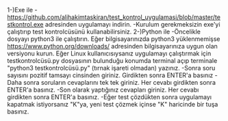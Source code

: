 1-)Exe ile
-https://github.com/alihakimtaskiran/test_kontrol_uygulamasi/blob/master/testkontrol.exe adresinden uygulamayı indirin.
-Kurulum gerekmeksizin exe'yi çalıştırıp test kontrolcüsünü kullanabilirsiniz.
2-)Python ile
-Öncelikle dosyayı python3 ile çalıştırın. Eğer bilgisayarınızda python3 yüklenmemişse https://www.python.org/downloads/ 
adresinden bilgisayarınıza uygun olan versiyonu kurun. Eğer Linux kullanıcısıysanız uygulamayı çalıştırmak için 
testkontrolcüsü.py dosyasının bulunduğu konumda terminal açıp terminale "python3 testkontrolcüsü.py" (tırnak işareti olmadan) yazınız.
-Sonra soru sayısını pozitif tamsayı cinsinden giriniz. Girdikten sonra ENTER'a basınız
-Daha sonra soruların cevaplarını tek tek giriniz. Her cevabı girdikten sonra ENTER'a basınız.
-Son olarak yaptığınız cevapları giriniz. Her cevabı girdikten sonra ENTER'a basınız.
-Eğer test çözdükten sonra uygulamayı kapatmak istiyorsanız "K"ya, yeni test çözmek içinse "K" haricinde bir tuşa basınız.
